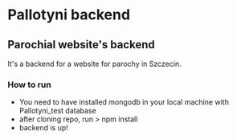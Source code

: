 # Pallotyni backend

## Parochial website's backend

It's a backend for a website for parochy in Szczecin.

### How to run

- You need to have installed mongodb in your local machine with Pallotyni_test database
- after cloning repo, run > npm install
- backend is up!
